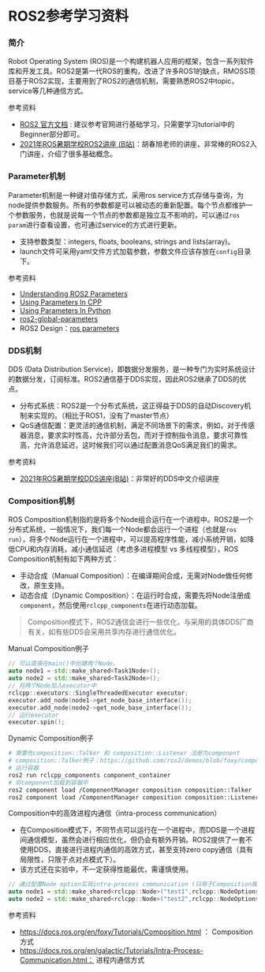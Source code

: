 # ROS2参考学习资料  

### 简介

Robot Operating System (ROS)是一个构建机器人应用的框架，包含一系列软件库和开发工具。ROS2是第一代ROS的重构，改进了许多ROS1的缺点，RMOSS项目基于ROS2实现，主要用到了ROS2的通信机制，需要熟悉ROS2中topic，service等几种通信方式。

参考资料

* [ROS2 官方文档](https://docs.ros.org/en/galactic/index.html ) : 建议参考官网进行基础学习，只需要学习tutorial中的Beginner部分即可。
* [2021年ROS暑期学校ROS2讲座 (B站)](https://www.bilibili.com/video/BV1PQ4y1y7F2)：胡春旭老师的讲座，非常棒的ROS2入门讲座，介绍了很多基础概念。

### Parameter机制

Parameter机制是一种键对值存储方式，采用ros service方式存储与查询，为node提供参数服务。所有的参数都是可以被动态的重新配置。每个节点都维护一个参数服务，也就是说每一个节点的参数都是独立互不影响的，可以通过`ros param`进行查看设置，也可通过service的方式进行更新。

* 支持参数类型：integers, floats, booleans, strings and lists(array)。
* launch文件可采用yaml文件方式加载参数，参数文件应该存放在`config`目录下。

参考资料

- [Understanding ROS2 Parameters](https://index.ros.org/doc/ros2/Tutorials/Parameters/Understanding-ROS2-Parameters/)
- [Using Parameters In CPP](https://index.ros.org/doc/ros2/Tutorials/Using-Parameters-In-A-Class-CPP/)
- [Using Parameters In Python](https://index.ros.org/doc/ros2/Tutorials/Using-Parameters-In-A-Class-Python/)
- [ros2-global-parameters](https://roboticsbackend.com/ros2-global-parameters/)
- ROS2 Design：[ros parameters](https://design.ros2.org/articles/ros_parameters.html)

### DDS机制

DDS (Data Distribution Service)，即数据分发服务，是一种专门为实时系统设计的数据分发，订阅标准。ROS2通信基于DDS实现，因此ROS2继承了DDS的优点。

* 分布式系统：ROS2是一个分布式系统，这正得益于DDS的自动Discovery机制来实现的。（相比于ROS1，没有了master节点）
* QoS通信配置：更灵活的通信机制，满足不同场景下的需求，例如，对于传感器消息，要求实时性高，允许部分丢包，而对于控制指令消息，要求可靠性高，允许消息延迟，这时候我们可以通过配置消息QoS满足我们的需求。

参考资料

* [2021年ROS暑期学校DDS讲座(B站)](https://www.bilibili.com/video/BV1sU4y1P7yn)：非常好的DDS中文介绍讲座

### Composition机制

ROS Composition机制指的是将多个Node组合运行在一个进程中。ROS2是一个分布式系统，一般情况下，我们每一个Node都会运行一个进程（也就是`ros run`），将多个Node运行在一个进程中，可以提高程序性能，减小系统开销，如降低CPU和内存消耗，减小通信延迟（考虑多进程模型 vs 多线程模型），ROS Composition机制有如下两种方式：

* 手动合成（Manual Composition）：在编译期间合成，无需对Node做任何修改，原生支持。
* 动态合成（Dynamic Composition）：在运行时合成，需要先将Node注册成`component`，然后使用`rclcpp_components`在进行动态加载。

> Composition模式下，ROS2通信会进行一些优化，与采用的具体DDS厂商有关，如有些DDS会采用共享内存进行通信优化。

Manual Composition例子

```c++
// 可以直接在main()中创建两个Node。
auto node1 = std::make_shared<Task1Node>();
auto node2 = std::make_shared<Task2Node>();
// 将两个Node加入executor中
rclcpp::executors::SingleThreadedExecutor executor;
executor.add_node(node1->get_node_base_interface());
executor.add_node(node2->get_node_base_interface());
// 运行executor
executor.spin();
```

Dynamic Composition例子

```bash
# 需要先composition::Talker 和 composition::Listener 注册为component
# composition::Talker例子：https://github.com/ros2/demos/blob/foxy/composition/src/talker_component.cpp
# 运行容器
ros2 run rclcpp_components component_container
# 将component加载到容器中
ros2 component load /ComponentManager composition composition::Talker
ros2 component load /ComponentManager composition composition::Listener
```

Composition中的高效进程内通信（intra-process communication）

* 在Composition模式下，不同节点可以运行在一个进程中，而DDS是一个进程间通信模型，虽然会进行相应优化，但仍会有额外开销。ROS2提供了一套不使用DDS，直接进行进程内通信的高效方式，甚至支持zero copy通信（具有局限性，只限于点对点模式下）。
* 该方式还在实验中，不一定获得性能最优，需谨慎使用。

```c++
// 通过配置Node option实现intra-process communication (只用于Composition模式下)
auto node1 = std::make_shared<rclcpp::Node>("test1",rclcpp::NodeOptions().use_intra_process_comms(true));
auto node2 = std::make_shared<rclcpp::Node>("test2",rclcpp::NodeOptions().use_intra_process_comms(true));
```

参考资料

* https://docs.ros.org/en/foxy/Tutorials/Composition.html ： Composition方式
* https://docs.ros.org/en/galactic/Tutorials/Intra-Process-Communication.html： 进程内通信方式

